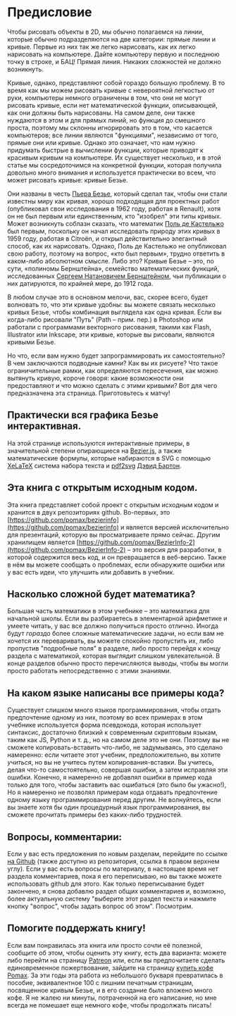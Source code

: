 # Предисловие

Чтобы рисовать объекты в 2D, мы обычно полагаемся на линии, которые обычно подразделяются на две категории: прямые линии и кривые. Первые из них так же легко нарисовать, как их легко нарисовать на компьютере. Дайте компьютеру первую и последнюю точку в строке, и БАЦ! Прямая линия. Никаких сложностей не должно возникнуть.
                        
Кривые, однако, представляют собой гораздо большую проблему. В то время как мы можем рисовать кривые с невероятной легкостью от руки, компьютеры немного ограничены в том, что они не могут рисовать кривые, если нет математической функции, описывающей, как они должны быть нарисованы. На самом деле, они также нуждаются в этом и для прямых линий, но функция до смешного проста, поэтому мы склонны игнорировать это в том, что касается компьютеров; все линии являются "функциями", независимо от того, прямые они или кривые. Однако это означает, что нам нужно придумать быстрые в вычислении функции, которые приводят к красивым кривым на компьютере. Их существует несколько, и в этой статье мы сосредоточимся на конкретной функции, которая получила довольно много внимания и используется практически во всем, что может рисовать кривые: кривые Безье.

Они названы в честь [Пьера Безье](https://ru.wikipedia.org/wiki/Безье,_Пьер), который сделал так, чтобы они стали известны миру как кривая, хорошо подходящая для проектных работ (опубликовал свои исследования в 1962 году, работая в Renault), хотя он не был первым или единственным, кто "изобрел" эти типы кривых. Может возникнуть соблазн сказать, что математик [Поль де Кастельжо](https://ru.wikipedia.org/wiki/Кастельжо,_Поль_де) был первым, поскольку он начал исследовать природу этих кривых в 1959 году, работая в Citroën, и открыл действительно элегантный способ, как их нарисовать. Однако, Поль де Кастельжо не опубликовал свою работу, поэтому на вопрос, «кто был первым», трудно ответить в каком-либо абсолютном смысле. Либо это? Кривые Безье – это, по сути, «полиномы Бернштейна», семейство математических функций, исследованных [Сергеем Натановичем Бернштейном](https://ru.wikipedia.org/wiki/Бернштейн,_Сергей_Натанович), чьи публикации о них датируются, по крайней мере, до 1912 года.

В любом случае это в основном мелочи, вас, скорее всего, будет волновать то, что эти кривые удобны: вы можете связать несколько кривых Безье, чтобы комбинация выглядела как одна кривая. Если вы когда-либо рисовали "Путь" (Path – прим. пер.) в Photoshop или работали с программами векторного рисования, такими как Flash, Illustrator или Inkscape, эти кривые, которые вы рисовали, являются кривыми Безье.

Но что, если вам нужно будет запрограммировать их самостоятельно? В чем заключаются подводные камни? Как вы их рисуете? Что такое ограничительные рамки, как определяются пересечения, как можно вытянуть кривую, короче говоря: какие возможности они предоставляют и что можно сделать с этими кривыми? Вот для чего предназначена эта страница. Приготовьтесь к матчу!

<div class="note">

## Практически вся графика Безье интерактивная.

На этой странице используются интерактивные примеры, в значительной степени опирающиеся на [Bezier.js](https://pomax.github.io/bezierjs/), а также математические формулы, которые набираются в SVG с помощью [XeLaTeX](https://ctan.org/pkg/xetex) система набора текста и [pdf2svg](https://github.com/dawbarton/pdf2svg) [Дэвид Бартон](https://cityinthesky.co.uk/).

## Эта книга с открытым исходным кодом.

Эта книга представляет собой проект с открытым исходным кодом и хранится в двух репозиториях github. Во-первых, это [https://github.com/pomax/bezierinfo](https://github.com/pomax/bezierinfo) и является версией исключительно для презентаций, которую вы просматриваете прямо сейчас. Другим хранилищем является [https://github.com/pomax/BezierInfo-2](https://github.com/pomax/BezierInfo-2) – это версия для разработки, в которой содержится весь код, и он превращается в веб-версию. Также в нём вы можете сообщать о проблемах, если обнаружите ошибки или у вас есть идеи, что улучшить или добавить в учебник.

## Насколько сложной будет математика?

Большая часть математики в этом учебнике – это математика для начальной школы. Если вы разбираетесь в элементарной арифметике и умеете читать, у вас все должно получиться просто отлично. Иногда будут *гораздо* более сложные математические задачи, но если вам не хочется их переваривать, вы можете спокойно пропустить их, либо пропустив "подробные поля" в разделе, либо просто перейдя к концу раздела с математикой, которая выглядит слишком увлекательной. В конце разделов обычно просто перечисляются выводы, чтобы вы могли просто работать непосредственно с этими знаниями.

## На каком языке написаны все примеры кода?

Существует слишком много языков программирования, чтобы отдать предпочтение одному из них, поэтому во всех примерах в этом учебнике используется форма псевдокода, которая использует синтаксис, достаточно близкий к современным скриптовым языкам, таким как JS, Python и т. д., но на самом деле это не они. Поэтому вы не сможете копировать-вставить что-либо, не задумываясь, это сделано намеренно: если читаете этот учебник, предположительно, вы хотите _учиться_, но вы не учитесь путем копирования-вставки. Вы учитесь, делая что-то самостоятельно, совершая ошибки, а затем исправляя эти ошибки. Конечно, я намеренно не добавлял ошибки в пример кода только для того, чтобы заставить вас ошибаться (это было бы ужасно!), Но я намеренно не позволял примерам кода отдавать предпочтение одному языку программирования перед другим. Не волнуйтесь, если вы знаете хотя бы один процедурный язык программирования, вы сможете прочитать примеры без каких-либо трудностей.

## Вопросы, комментарии:

Если у вас есть предложения по новым разделам, перейдите по ссылке [на Github](https://github.com/pomax/BezierInfo-2/issues) (также доступно из репозитория, ссылка в правом верхнем углу). Если у вас есть вопросы по материалу, в настоящее время нет раздела комментариев, пока я его переписываю, но вы также можете использовать github для этого. Как только переписывание будет закончено, я снова добавлю раздел общих комментариев и, возможно, более актуальную систему "выберите этот раздел текста и нажмите кнопку "вопрос", чтобы задать вопрос об этом". Посмотрим.


## Помогите поддержать книгу!

Если вам понравилась эта книга или просто сочли её полезной, сообщите об этом, чтобы оценить эту книгу, есть два варианта: можете либо перейти на страницу [Patreon](https://www.patreon.com/bezierinfo) или, если вы предпочитаете сделать единовременное пожертвование, зайдите на страницу [купить кофе Pomax](https://www.paypal.com/donate/?cmd=_s-xclick&hosted_button_id=3BNHGHZAS3DP6&locale.x=en_CA). За эти годы эта работа из небольшого букваря превратилась в пособие, эквивалентное 100 с лишним печатным страницам, посвященное кривым Безье, и в его создание было вложено много кофе. Я не жалею ни минуты, потраченной на его написание, но мне всегда не помешает еще немного кофе, чтобы продолжать писать!

</div>
